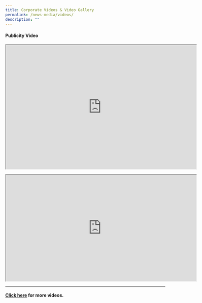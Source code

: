 ```yaml
---
title: Corporate Videos & Video Gallery
permalink: /news-media/videos/
description: ""
---
```

<h4><strong>Publicity Video</strong></h4>
<p><iframe src="https://www.youtube.com/embed/-8xpAPGEDWc" width="600" height="392" allowfullscreen="allowfullscreen" data-mce-fragment="1"></iframe></p>
<p><iframe src="https://www.youtube.com/embed/V3XRJPajd0U" width="600" height="336" allowfullscreen="allowfullscreen" data-mce-fragment="1"></iframe></p>
<hr />
<h4><strong><a href="https://www.youtube.com/watch?v=-8xpAPGEDWc" target="_blank" rel="noopener noreferrer">Click here</a>&nbsp;for more videos.</strong></h4>